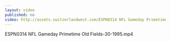 ```yaml
---
layout: video
published: no
video: http://assets.switzerlandwest.com/ESPN0314 NFL Gameday Primetime Old Fields-30-1995.mp4
---
```

ESPN0314 NFL Gameday Primetime Old Fields-30-1995.mp4
